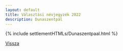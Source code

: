 ```yaml
---
layout: default
title: Választási névjegyzék 2022
description: Dunaszentpál
---
```


{% include settlementHTMLs/Dunaszentpaal.html %}

[Vissza](./)